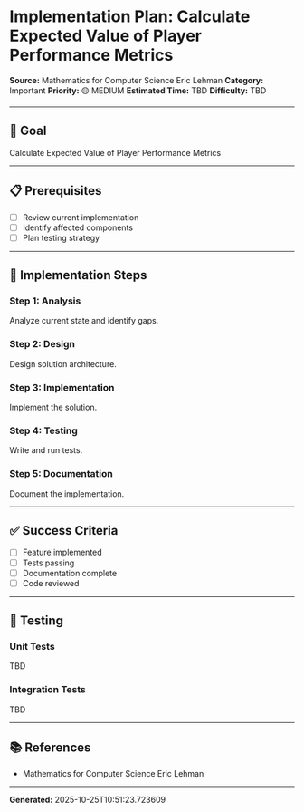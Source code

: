 # Implementation Plan: Calculate Expected Value of Player Performance Metrics

**Source:** Mathematics for Computer Science Eric Lehman
**Category:** Important
**Priority:** 🟡 MEDIUM
**Estimated Time:** TBD
**Difficulty:** TBD

---

## 🎯 Goal

Calculate Expected Value of Player Performance Metrics

---

## 📋 Prerequisites

- [ ] Review current implementation
- [ ] Identify affected components
- [ ] Plan testing strategy

---

## 🔧 Implementation Steps

### Step 1: Analysis

Analyze current state and identify gaps.

### Step 2: Design

Design solution architecture.

### Step 3: Implementation

Implement the solution.

### Step 4: Testing

Write and run tests.

### Step 5: Documentation

Document the implementation.

---

## ✅ Success Criteria

- [ ] Feature implemented
- [ ] Tests passing
- [ ] Documentation complete
- [ ] Code reviewed

---

## 🧪 Testing

### Unit Tests

TBD

### Integration Tests

TBD

---

## 📚 References

- Mathematics for Computer Science Eric Lehman

---

**Generated:** 2025-10-25T10:51:23.723609
